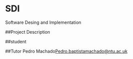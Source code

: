 # SDI
Software Desing and Implementation

##Project Description

##student

##Tutor Pedro Machado<Pedro.baptistamachado@ntu.ac.uk>
